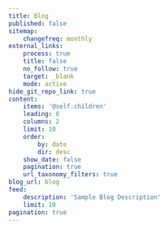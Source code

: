 ```yaml
---
title: Blog
published: false
sitemap:
    changefreq: monthly
external_links:
    process: true
    title: false
    no_follow: true
    target: _blank
    mode: active
hide_git_repo_link: true
content:
    items: '@self.children'
    leading: 0
    columns: 2
    limit: 10
    order:
        by: date
        dir: desc
    show_date: false
    pagination: true
    url_taxonomy_filters: true
blog_url: blog
feed:
    description: 'Sample Blog Description'
    limit: 10
pagination: true
---
```



